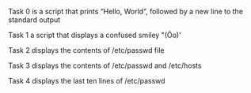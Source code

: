 Task 0 is a script that prints “Hello, World”, followed by a new line to the standard output

Task 1  a script that displays a confused smiley "(Ôo)'

Task 2 displays the contents of /etc/passwd file

Task 3 displays the contents of /etc/passwd and /etc/hosts

Task 4 displays the last ten lines of /etc/passwd


